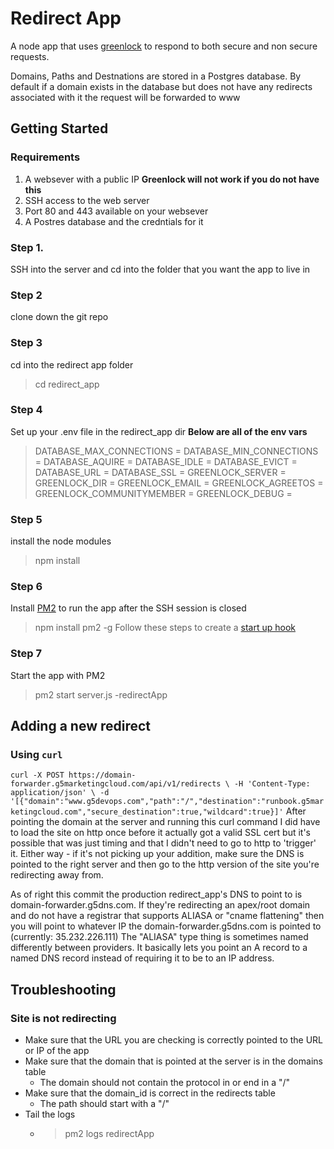 # Redirect App

A node app that uses [greenlock](https://www.npmjs.com/package/greenlock-express) to respond to both secure and non secure requests. 

Domains, Paths and Destnations are stored in a Postgres database. By default if a domain exists in the database but does not have any redirects associated with it the request will be forwarded to www


## Getting Started
### Requirements

 1. A websever with a public IP **Greenlock will not work if you do not have this**
 2. SSH access to the web server
 3. Port 80 and 443 available on your websever
 4. A Postres database and the credntials for it

### Step 1.
SSH into the server and cd into the folder that you want the app to live in
### Step 2
clone down the git repo
### Step 3
cd into the redirect app folder 
>  cd redirect_app
### Step 4
Set up your .env file in the redirect_app dir 
**Below are all of the env vars**
>DATABASE_MAX_CONNECTIONS =
>DATABASE_MIN_CONNECTIONS = 
>DATABASE_AQUIRE =
>DATABASE_IDLE =
>DATABASE_EVICT =
>DATABASE_URL =
>DATABASE_SSL =
>GREENLOCK_SERVER =
>GREENLOCK_DIR =
>GREENLOCK_EMAIL =
>GREENLOCK_AGREETOS =
>GREENLOCK_COMMUNITYMEMBER =
>GREENLOCK_DEBUG =

### Step 5
install the node modules 
> npm install
### Step 6 
Install [PM2](https://pm2.io/doc/en/runtime/overview/) to run the app after the SSH session is closed
> npm install pm2 -g
> Follow these steps to create a [start up hook](https://pm2.io/doc/en/runtime/guide/startup-hook/#installation)

### Step 7
Start the app with PM2
> pm2 start server.js -redirectApp

## Adding a new redirect
### Using `curl`
`curl -X POST https://domain-forwarder.g5marketingcloud.com/api/v1/redirects \
      -H 'Content-Type: application/json' \
      -d '[{"domain":"www.g5devops.com","path":"/","destination":"runbook.g5marketingcloud.com","secure_destination":true,"wildcard":true}]'`
After pointing the domain at the server and running this curl command I did have to load the site on http once before it actually got a valid SSL cert but it's possible that was just timing and that I didn't need to go to http to 'trigger' it. Either way - if it's not picking up your addition, make sure the DNS is pointed to the right server and then go to the http version of the site you're redirecting away from. 

As of right this commit the production redirect_app's DNS to point to is domain-forwarder.g5dns.com.
If they're redirecting an apex/root domain and do not have a registrar that supports ALIASA or "cname flattening" then you will point to whatever IP the domain-forwarder.g5dns.com is pointed to (currently: 35.232.226.111) The "ALIASA" type thing is sometimes named differently between providers. It basically lets you point an A record to a named DNS record instead of requiring it to be to an IP address.

## Troubleshooting
### Site is not redirecting

 - Make sure that the URL you are checking is correctly pointed to the URL or IP of the app
 - Make sure that the domain that is pointed at the server is in the domains table
    - The domain should not contain the protocol in or end in a "/"
 - Make sure that the domain_id is correct in the redirects table
    - The path should start with a "/"
 - Tail the logs 
	 - >pm2 logs redirectApp
   

